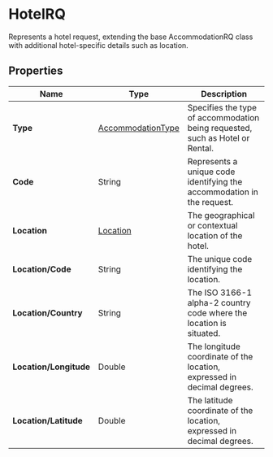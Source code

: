 # HotelRQ

Represents a hotel request, extending the base AccommodationRQ class 
with additional hotel-specific details such as location.

## Properties

| Name | Type | Description |
|------|------|-------------|
| **Type** | [AccommodationType](/docs/apis/for-sellers/connectors-pull-developers-api/api-reference/accommodationtype) | Specifies the type of accommodation being requested, such as Hotel or Rental. |
| **Code** | String | Represents a unique code identifying the accommodation in the request. |
| **Location** | [Location](/docs/apis/for-sellers/connectors-pull-developers-api/api-reference/location) | The geographical or contextual location of the hotel. |
| **Location/Code** | String | The unique code identifying the location. |
| **Location/Country** | String | The ISO 3166-1 alpha-2 country code where the location is situated. |
| **Location/Longitude** | Double | The longitude coordinate of the location, expressed in decimal degrees. |
| **Location/Latitude** | Double | The latitude coordinate of the location, expressed in decimal degrees. |
